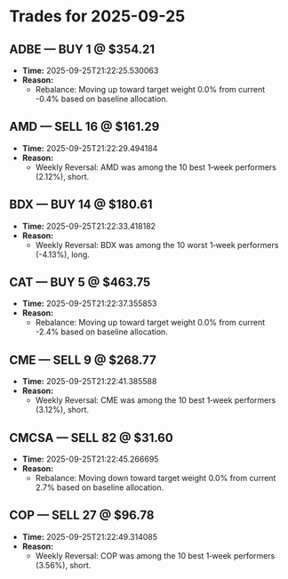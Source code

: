 # Trades for 2025-09-25

## ADBE — BUY 1 @ $354.21
- **Time:** 2025-09-25T21:22:25.530063
- **Reason:**
  - Rebalance: Moving up toward target weight 0.0% from current -0.4% based on baseline allocation.

## AMD — SELL 16 @ $161.29
- **Time:** 2025-09-25T21:22:29.494184
- **Reason:**
  - Weekly Reversal: AMD was among the 10 best 1‑week performers (2.12%), short.

## BDX — BUY 14 @ $180.61
- **Time:** 2025-09-25T21:22:33.418182
- **Reason:**
  - Weekly Reversal: BDX was among the 10 worst 1‑week performers (-4.13%), long.

## CAT — BUY 5 @ $463.75
- **Time:** 2025-09-25T21:22:37.355853
- **Reason:**
  - Rebalance: Moving up toward target weight 0.0% from current -2.4% based on baseline allocation.

## CME — SELL 9 @ $268.77
- **Time:** 2025-09-25T21:22:41.385588
- **Reason:**
  - Weekly Reversal: CME was among the 10 best 1‑week performers (3.12%), short.

## CMCSA — SELL 82 @ $31.60
- **Time:** 2025-09-25T21:22:45.266695
- **Reason:**
  - Rebalance: Moving down toward target weight 0.0% from current 2.7% based on baseline allocation.

## COP — SELL 27 @ $96.78
- **Time:** 2025-09-25T21:22:49.314085
- **Reason:**
  - Weekly Reversal: COP was among the 10 best 1‑week performers (3.56%), short.

